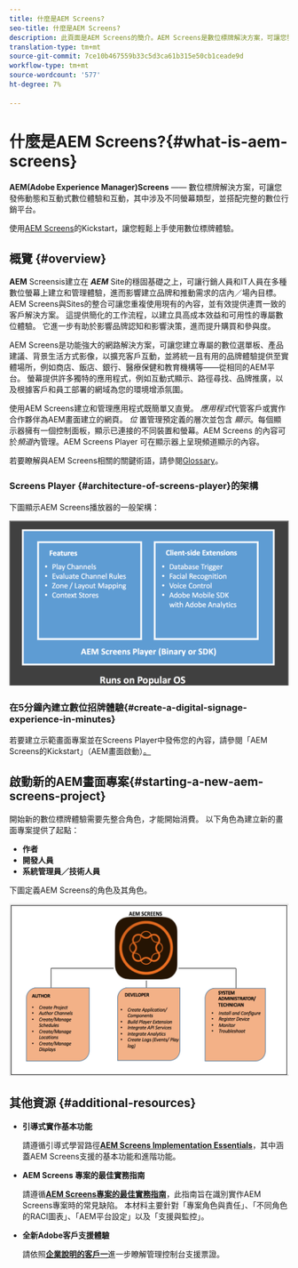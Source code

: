 ```yaml
---
title: 什麼是AEM Screens?
seo-title: 什麼是AEM Screens?
description: 此頁面是AEM Screens的簡介。AEM Screens是數位標牌解決方案，可讓您發佈動態和互動式數位體驗和互動，其中包含不同螢幕類型，並搭配完整的數位行銷平台。 它提供畫面架構的概觀，以及專案開發中涉及的各種角色。
translation-type: tm+mt
source-git-commit: 7ce10b467559b33c5d3ca61b315e50cb1ceade9d
workflow-type: tm+mt
source-wordcount: '577'
ht-degree: 7%

---
```



# 什麼是AEM Screens?{#what-is-aem-screens}

**AEM(Adobe Experience Manager)Screens**  —— 數位標牌解決方案，可讓您發佈動態和互動式數位體驗和互動，其中涉及不同螢幕類型，並搭配完整的數位行銷平台。

使用[AEM Screens](kickstart-for-aem-screens.md)的Kickstart，讓您輕鬆上手使用數位標牌體驗。

## 概覽 {#overview}

**AEM** Screensis建立在 ***AEM*** Site的穩固基礎之上，可讓行銷人員和IT人員在多種數位螢幕上建立和管理體驗，進而影響建立品牌和推動需求的店內／場內目標。AEM Screens與Sites的整合可讓您重複使用現有的內容，並有效提供連貫一致的客戶解決方案。 這提供簡化的工作流程，以建立具高成本效益和可用性的專屬數位體驗。 它進一步有助於影響品牌認知和影響決策，進而提升購買和參與度。

AEM Screens是功能強大的網路解決方案，可讓您建立專屬的數位選單板、產品建議、背景生活方式影像，以擴充客戶互動，並將統一且有用的品牌體驗提供至實體場所，例如商店、飯店、銀行、醫療保健和教育機構等——從相同的AEM平台。 螢幕提供許多獨特的應用程式，例如互動式顯示、路徑尋找、品牌推廣，以及根據客戶和員工部署的網域為您的環境增添氛圍。

使用AEM Screens建立和管理應用程式既簡單又直覺。 *應用程式*&#x200B;代管客戶或實作合作夥伴為AEM畫面建立的網頁。 *位* 置管理預定義的層次並包含 *顯示*。每個顯示器擁有一個控制面板，顯示已連接的不同裝置和螢幕。AEM Screens 的內容可於&#x200B;*頻道*&#x200B;內管理。AEM Screens Player 可在顯示器上呈現頻道顯示的內容。

若要瞭解與AEM Screens相關的關鍵術語，請參閱[Glossary](screens-glossary.md)。

### Screens Player {#architecture-of-screens-player}的架構

下圖顯示AEM Screens播放器的一般架構：

![chlimage_1-29](assets/chlimage_1-29.png)

### 在5分鐘內建立數位招牌體驗{#create-a-digital-signage-experience-in-minutes}

若要建立示範畫面專案並在Screens Player中發佈您的內容，請參閱「AEM Screens的Kickstart」（AEM畫面啟動）[。](kickstart-for-aem-screens.md)

## 啟動新的AEM畫面專案{#starting-a-new-aem-screens-project}

開始新的數位標牌體驗需要先整合角色，才能開始消費。 以下角色為建立新的畫面專案提供了起點：

* **作者**
* **開發人員**
* **系統管理員／技術人員**

下圖定義AEM Screens的角色及其角色。

![chlimage_1-30](assets/chlimage_1-30.png)


## 其他資源 {#additional-resources}

* **引導式實作基本功能**

   請遵循引導式學習路徑&#x200B;**[AEM Screens Implementation Essentials](https://guided.adobe.com/?launch=AEM-7a#recommended/solutions/experience-manager)**，其中涵蓋AEM Screens支援的基本功能和進階功能。

* **AEM Screens 專案的最佳實務指南**

   請遵循&#x200B;**[AEM Screens專案的最佳實務指南](https://docs.adobe.com/content/help/en/experience-manager-screens/using/about-guide.html)**，此指南旨在識別實作AEM Screens專案時的常見缺陷。 本材料主要針對「專案角色與責任」、「不同角色的RACI圖表」、「AEM平台設定」以及「支援與監控」。

* **全新Adobe客戶支援體驗**

   請依照&#x200B;**[企業說明的客戶一](https://docs.adobe.com/content/help/en/customer-one/using/home.htmlhome.html#)**&#x200B;進一步瞭解管理控制台支援票證。
